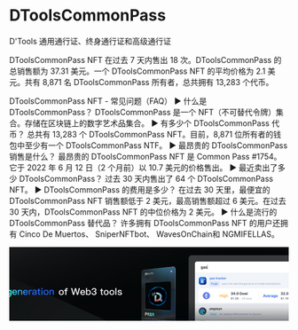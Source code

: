 # DToolsCommonPass

D'Tools 通用通行证、终身通行证和高级通行证

DToolsCommonPass NFT 在过去 7 天内售出 18 次。DToolsCommonPass 的总销售额为 37.31 美元。一个 DToolsCommonPass NFT 的平均价格为 2.1 美元。共有 8,871 名 DToolsCommonPass 所有者，总共拥有 13,283 个代币。

DToolsCommonPass NFT - 常见问题（FAQ）
▶ 什么是 DToolsCommonPass？
DToolsCommonPass 是一个 NFT（不可替代令牌）集合。存储在区块链上的数字艺术品集合。
▶ 有多少个 DToolsCommonPass 代币？
总共有 13,283 个 DToolsCommonPass NFT。目前，8,871 位所有者的钱包中至少有一个 DToolsCommonPass NTF。
▶ 最昂贵的 DToolsCommonPass 销售是什么？
最昂贵的 DToolsCommonPass NFT 是 Common Pass #1754。它于 2022 年 6 月 12 日（2 个月前）以 10.7 美元的价格售出。
▶ 最近卖出了多少 DToolsCommonPass？
过去 30 天内售出了 64 个 DToolsCommonPass NFT。
▶ DToolsCommonPass 的费用是多少？
在过去 30 天里，最便宜的 DToolsCommonPass NFT 销售额低于 2 美元，最高销售额超过 6 美元。在过去 30 天内，DToolsCommonPass NFT 的中位价格为 2 美元。
▶ 什么是流行的 DToolsCommonPass 替代品？
许多拥有 DToolsCommonPass NFT 的用户还拥有 Cinco De Muertos、 SniperNFTbot、 WavesOnChain和 NGMIFELLAS。

![NFT](微信截图_20220826164458.png)


